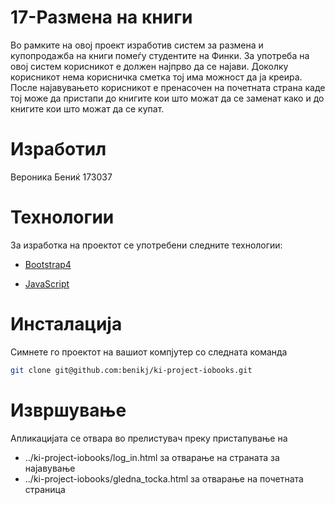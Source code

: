 # 17-Размена на книги
Во рамките на овој проект изработив систем за размена и купопродажба на книги помеѓу студентите на Финки. За употреба на овој систем корисникот
е должен најпрво да се најави. Доколку корисникот нема корисничка сметка тој има можност да ја креира. После најавувањето корисникот е пренасочен 
на почетната страна каде тој може да пристапи до книгите кои што можат да се заменат како и до книгите кои што можат да се купат. 

# Изработил
Вероника Бениќ 173037

# Технологии

За изработка на проектот се употребени следните технологии:


* [Bootstrap4](https://www.w3schools.com/bootstrap4/default.asp)

* [JavaScript](https://www.w3schools.com/js/default.asp)


# Инсталација
Симнете го проектот на вашиот компјутер со следната команда
```sh
git clone git@github.com:benikj/ki-project-iobooks.git
```

# Извршување
Апликацијата се отвара во прелистувач преку пристапување на
* ../ki-project-iobooks/log_in.html за отварање на страната за најавување</li>
* ../ki-project-iobooks/gledna_tocka.html за отварање на почетната страница</li>
</ul>
